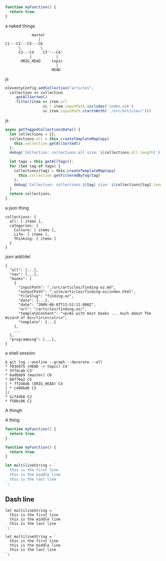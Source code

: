 <html lang="en">
  <head>
    <meta charset="utf-8">
    <meta name="viewport" content="width=device-width, initial-scale=1.0">
    <title></title>
    <link rel="stylesheet" href="../test.css">
    <link rel="stylesheet" href="../prism-theme.css">
  </head>
  <body>

```ts
function myFunction() {
  return true;
}
```

a naked things

```
            master
               |
C1---C2---C5---C6
      \         \
      C3---C4    C3'---C4'
           |           |
       ORIG_HEAD     topic
                       |
                     HEAD
```


js

```js
eleventyConfig.addCollection("articles",
  collection => collection
    .getAllSorted()
    .filter(item => item.url
                 && ! item.inputPath.includes('index.njk')
                 && item.inputPath.startsWith('./src/articles/')))
```

js

``` js
async getTaggedCollectionsData() {
  let collections = {};
  collections.all = this.createTemplateMapCopy(
    this.collection.getAllSorted()
  );
  debug(`Collection: collections.all size: ${collections.all.length}`);

  let tags = this.getAllTags();
  for (let tag of tags) {
    collections[tag] = this.createTemplateMapCopy(
      this.collection.getFilteredByTag(tag)
    );
    debug(`Collection: collections.${tag} size: ${collections[tag].length}`);
  }
  return collections;
}
```


a json thing

``` json/0-3
collections: {
  all: [ items ],
  categories: {
    Culture: [ items ],
    Life: [ items ],
    Thinking: [ items ]
  }
}
```

json add/del

```json/1-3,5/9,11
{
  "all": [...],
  "nav": [...],
  "books": [
    {
      "inputPath": "./src/articles/finding-oz.md",
      "outputPath": "_site/articles/finding-oz/index.html",
      "fileSlug": "finding-oz",
      "data": {...},
      "date": "2009-08-07T13:52:12.000Z",
      "url": "/articles/finding-oz/",
      "templateContent": "<p>As with most books ... much about The Wizard of Oz</li>\n</ul>\n",
      "template": {...}
    },
    ...
  ],
  "programming": [...],
}
```



a shell session

``` shell-session
$ git log --oneline --graph --decorate --all
* 703d475 (HEAD -> topic) C4'
* 3ffdcab C3'
* 6adbbb9 (master) C6
* 88f76a2 C5
| * ff2d8db (ORIG_HEAD) C4
| * c409bd6 C3
|/
* 1c74366 C2
* f50bc06 C1
```

A thingh



A thing

```typescript
function myFunction() {
  return true;
}
```

```js
function myFunction() {
  return true;
}
```

```js
let multilineString = `
  this is the first line
  this is the middle line
  this is the last line
`;
```

## Dash line

```js/-
let multilineString = `
  this is the first line
  this is the middle line
  this is the last line
`;
```

```js/1,3
let multilineString = `
  this is the first line
  this is the middle line
  this is the last line
`;
```

  </body>
</html>
